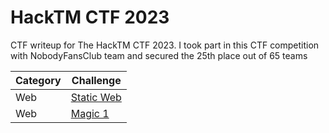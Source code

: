 # HackTM CTF 2023
CTF writeup for The HackTM CTF 2023. I took part in this CTF competition with NobodyFansClub team and secured the 25th place out of 65 teams

| Category | Challenge |
| --- | --- |
| Web | [Static Web](/2023/Cyber%20Jawara%202023%20-%20Umum/Static%20Web/)
| Web | [Magic 1](/2023/Cyber%20Jawara%202023%20-%20Umum/Magic%201/)